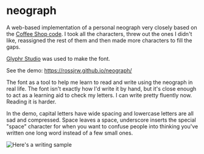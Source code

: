 # neograph

A web-based implementation of a personal neograph very closely based on the [Coffee Shop code](https://www.reddit.com/r/neography/comments/5rzi22/coffee_shop_code_solved_thanks_everyone/). I took all the characters, threw out the ones I didn't like, reassigned the rest of them and then made more characters to fill the gaps.

[Glyphr Studio](http://www.glyphrstudio.com/online/) was used to make the font.

See the demo: https://rossjrw.github.io/neograph/

The font as a tool to help me learn to read and write using the neograph in real life. The font isn't exactly how I'd write it by hand, but it's close enough to act as a learning aid to check my letters. I can write pretty fluently now. Reading it is harder.

In the demo, capital letters have wide spacing and lowercase letters are all sad and compressed. Space leaves a space, underscore inserts the special "space" character for when you want to confuse people into thinking you've written one long word instead of a few small ones.

![Here's a writing sample](https://i.imgur.com/XNLVp39.jpg)
